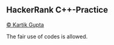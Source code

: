 ## HackerRank C++-Practice 

<!--| SUBDOMAIN | HACKERRANK LINK | SOLUTION LINK |
| --- | --- | --- |
| Introduction | [C-Introduction](https://www.hackerrank.com/domains/c?badge_type=c&filters%5Bsubdomains%5D%5B%5D=c-introduction) | [C-Introduction Solution](https://github.com/kg-0805/HackerRank-Solutions/tree/main/C%20PRACTICE/Introduction) |
| Conditionals and Loops | [C-Conditionals and Loops](https://www.hackerrank.com/domains/c?filters%5Bsubdomains%5D%5B%5D=c-conditionals-and-loops&badge_type=c) | [C-Conditionals and Loops Solution](https://github.com/kg-0805/HackerRank-Solutions/tree/main/C%20PRACTICE/Conditionals%20and%20Loops) |
| Arrays and Strings | [C-Arrays and Strings](https://www.hackerrank.com/domains/c?badge_type=c&filters%5Bsubdomains%5D%5B%5D=c-arrays-and-strings) | [C-Arrays and Strings Solution](https://github.com/kg-0805/HackerRank-Solutions/tree/main/C%20PRACTICE/Arrays%20and%20Strings) |
| Functions | [C-Functions](https://www.hackerrank.com/domains/c?badge_type=c&filters%5Bsubdomains%5D%5B%5D=c-functions) | [C-Functions Solution](https://github.com/kg-0805/HackerRank-Solutions/tree/main/C%20PRACTICE/Functions) |
| Functions | [C-Functions](https://www.hackerrank.com/domains/c?badge_type=c&filters%5Bsubdomains%5D%5B%5D=c-structs-and-enums) | [C-Functions Solution](https://github.com/kg-0805/HackerRank-Solutions/tree/main/C%20PRACTICE/Structs%20and%20Enums) |-->



[© Kartik Gupta](https://kartikgupta.tech/)

The fair use of codes is allowed.
